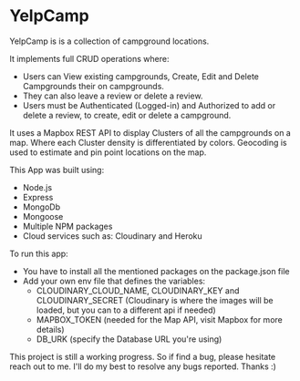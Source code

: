 # YelpCamp
YelpCamp is is a collection of campground locations.  

It implements full CRUD operations where:  
- Users can View existing campgrounds, Create, Edit and Delete Campgrounds their on campgrounds. 
- They can also leave a review or delete a review.  
- Users must be Authenticated (Logged-in) and Authorized to add or delete a review, to create, edit or delete a campground. 

It uses a Mapbox REST API to display Clusters of all the campgrounds on a map. 
Where each Cluster density is differentiated by colors. Geocoding is used to estimate and pin point locations on the map.


This App was built using:
- Node.js
- Express
- MongoDb
- Mongoose
- Multiple NPM packages
- Cloud services such as: Cloudinary and Heroku


To run this app:
- You have to install all the mentioned packages on the package.json file
- Add your own env file that defines the variables: 
  - CLOUDINARY_CLOUD_NAME, CLOUDINARY_KEY and CLOUDINARY_SECRET (Cloudinary is where the images will be loaded, but you can to a different api if needed)
  - MAPBOX_TOKEN (needed for the Map API, visit Mapbox for more details)
  - DB_URK (specify the Database URL you're using)


This project is still a working progress. So if find a bug, please hesitate reach out to me. 
I'll do my best to resolve any bugs reported. Thanks :)
